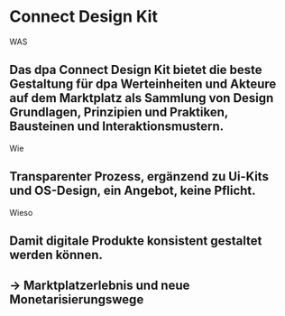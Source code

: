 # Connect Design Kit

WAS
## Das dpa Connect Design Kit bietet die beste Gestaltung für dpa Werteinheiten und Akteure auf dem Marktplatz als Sammlung von Design Grundlagen, Prinzipien und Praktiken, Bausteinen und Interaktionsmustern.

Wie
## Transparenter Prozess, ergänzend zu Ui-Kits und OS-Design, ein Angebot, keine Pflicht.


Wieso
## Damit digitale Produkte konsistent gestaltet werden können.
## -> Marktplatzerlebnis und neue Monetarisierungswege
